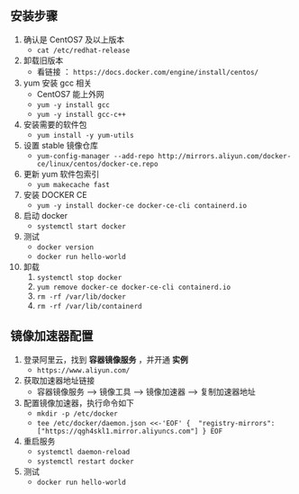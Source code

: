## 安装步骤

1. 确认是 CentOS7 及以上版本
   - `cat /etc/redhat-release`
2. 卸载旧版本
   - 看链接 ： ` https://docs.docker.com/engine/install/centos/ `
3. yum 安装 gcc 相关
   - CentOS7 能上外网
   - `yum -y install gcc`
   - `yum -y install gcc-c++`
4. 安装需要的软件包
   - `yum install -y yum-utils`
5. 设置 stable 镜像仓库
   - `yum-config-manager --add-repo http://mirrors.aliyun.com/docker-ce/linux/centos/docker-ce.repo`
6. 更新 yum 软件包索引
   - `yum makecache fast`
7. 安装 DOCKER CE
   - `yum -y install docker-ce docker-ce-cli containerd.io`
8. 启动 docker
   - `systemctl start docker`
9. 测试
   - `docker version`
   - `docker run hello-world`
10. 卸载
    1. `systemctl stop docker`
    2. `yum remove docker-ce docker-ce-cli containerd.io`
    3. `rm -rf /var/lib/docker`
    4. `rm -rf /var/lib/containerd`



## 镜像加速器配置

1. 登录阿里云，找到 **容器镜像服务** ，并开通 **实例**
   - `https://www.aliyun.com/`
2. 获取加速器地址链接
   - 容器镜像服务 --> 镜像工具 --> 镜像加速器 --> 复制加速器地址
3. 配置镜像加速器，执行命令如下
   - `mkdir -p /etc/docker`
   - `tee /etc/docker/daemon.json <<-'EOF' {  "registry-mirrors": ["https://qgh4skl1.mirror.aliyuncs.com"] } EOF`
4. 重启服务
   - `systemctl daemon-reload`
   - `systemctl restart docker`
5. 测试
   - `docker run hello-world`